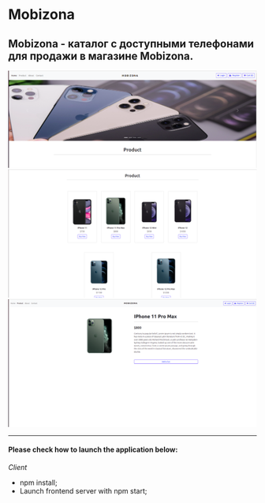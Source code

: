 # Mobizona
## Mobizona - каталог с доступными телефонами для продажи в магазине Mobizona.
![Landing Page](screen/home.png)
![Phone Page](screen/phones.png)
![PhoneCard Page](screen/onecard.png)



---
#### Please check how to launch the application below:

_Client_
* npm install;
* Launch frontend server with npm start;
